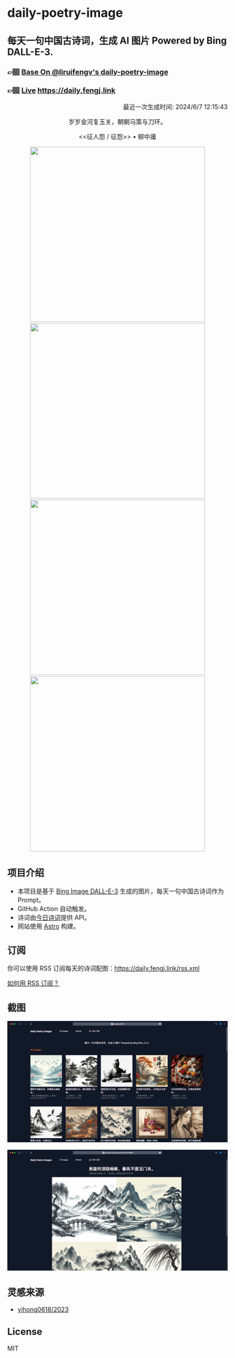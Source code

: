 
# daily-poetry-image

## 每天一句中国古诗词，生成 AI 图片 Powered by Bing DALL-E-3.

### 👉🏽 [Base On @liruifengv's daily-poetry-image](https://github.com/liruifengv/daily-poetry-image)

### 👉🏽 [Live](https://daily.fengj.link) https://daily.fengj.link

<p align="right">
  最近一次生成时间: 2024/6/7 12:15:43
</p>
<p align="center">
岁岁金河复玉关，朝朝马策与刀环。
</p>
<p align="center">
<<征人怨 / 征怨>> • 柳中庸
</p>
<p align="center">
<img src="https://tse1.mm.bing.net/th/id/OIG1.GOOiJfbDtwmEU4v27h3f" height="400" width="400" />
<img src="https://tse2.mm.bing.net/th/id/OIG1.29K_r.xEhOGkRoMq7gNA" height="400" width="400" />
<img src="https://tse3.mm.bing.net/th/id/OIG1.7BaWBc2wcB_cYux8TTPZ" height="400" width="400" />
<img src="https://tse3.mm.bing.net/th/id/OIG1.kuZ.nQ_sFqS4GKYaqXuM" height="400" width="400" />
</p>

## 项目介绍

-   本项目是基于 [Bing Image DALL-E-3](https://www.bing.com/images/create) 生成的图片，每天一句中国古诗词作为 Prompt。
-   GitHub Action 自动触发。
-   诗词由[今日诗词](https://www.jinrishici.com/)提供 API。
-   网站使用 [Astro](https://astro.build) 构建。

## 订阅

你可以使用 RSS 订阅每天的诗词配图：https://daily.fengj.link/rss.xml

[如何用 RSS 订阅？](https://zhuanlan.zhihu.com/p/55026716)

## 截图

![图片列表](./screenshots/Snipaste_2023-12-28_21-00-26.png)

![图片详情](./screenshots/Snipaste_2023-12-28_21-00-53.png)

## 灵感来源

-   [yihong0618/2023](https://github.com/yihong0618/2023)

## License

MIT

